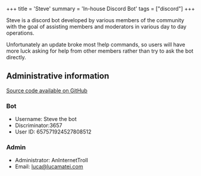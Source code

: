 +++
title = 'Steve'
summary = 'In-house Discord Bot'
tags = ["discord"]
+++

Steve is a discord bot developed by various members of the community
with the goal of assisting members and moderators in various day to day
operations.

Unfortunately an update broke most !help commands, so users will have
more luck asking for help from other members rather than try to ask the
bot directly.

Administrative information
--------------------------

[Source code available on
GitHub](https://github.com/mcbe-speedrunning/steve-bot)

### Bot
- Username: Steve the bot
- Discriminator:3657
- User ID: 657571924527808512

### Admin
- Administrator: AnInternetTroll
- Email: luca@lucamatei.com
